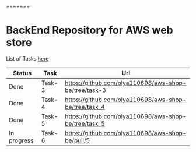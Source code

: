 =======

# BackEnd Repository for AWS web store

List of Tasks [here](https://github.com/EPAM-JS-Competency-center/cloud-development-course-initial)

| Status      | Task   | Url                                                   |
| ----------- | ------ | ----------------------------------------------------- |
| Done        | Task-3 | https://github.com/olya110698/aws-shop-be/tree/task-3 |
| Done | Task-4 | https://github.com/olya110698/aws-shop-be/tree/task_4 |
| Done | Task-5 | https://github.com/olya110698/aws-shop-be/tree/task_5|
| In progress | Task-6 | https://github.com/olya110698/aws-shop-be/pull/5|

